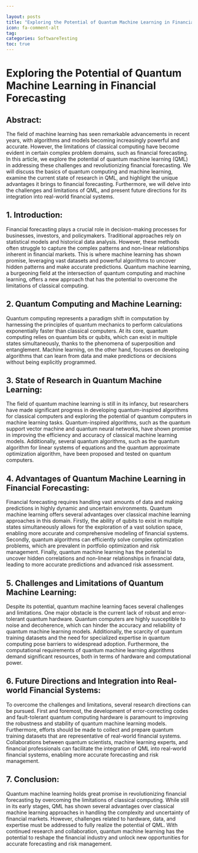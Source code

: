 ```yaml
---

layout: posts
title: "Exploring the Potential of Quantum Machine Learning in Financial Forecasting"
icon: fa-comment-alt
tag:      
categories: SoftwareTesting
toc: true
---
```




# Exploring the Potential of Quantum Machine Learning in Financial Forecasting

## Abstract:

The field of machine learning has seen remarkable advancements in recent years, with algorithms and models becoming increasingly powerful and accurate. However, the limitations of classical computing have become evident in certain complex problem domains, such as financial forecasting. In this article, we explore the potential of quantum machine learning (QML) in addressing these challenges and revolutionizing financial forecasting. We will discuss the basics of quantum computing and machine learning, examine the current state of research in QML, and highlight the unique advantages it brings to financial forecasting. Furthermore, we will delve into the challenges and limitations of QML, and present future directions for its integration into real-world financial systems.

## 1. Introduction:

Financial forecasting plays a crucial role in decision-making processes for businesses, investors, and policymakers. Traditional approaches rely on statistical models and historical data analysis. However, these methods often struggle to capture the complex patterns and non-linear relationships inherent in financial markets. This is where machine learning has shown promise, leveraging vast datasets and powerful algorithms to uncover hidden patterns and make accurate predictions. Quantum machine learning, a burgeoning field at the intersection of quantum computing and machine learning, offers a new approach that has the potential to overcome the limitations of classical computing.

## 2. Quantum Computing and Machine Learning:

Quantum computing represents a paradigm shift in computation by harnessing the principles of quantum mechanics to perform calculations exponentially faster than classical computers. At its core, quantum computing relies on quantum bits or qubits, which can exist in multiple states simultaneously, thanks to the phenomena of superposition and entanglement. Machine learning, on the other hand, focuses on developing algorithms that can learn from data and make predictions or decisions without being explicitly programmed.

## 3. State of Research in Quantum Machine Learning:

The field of quantum machine learning is still in its infancy, but researchers have made significant progress in developing quantum-inspired algorithms for classical computers and exploring the potential of quantum computers in machine learning tasks. Quantum-inspired algorithms, such as the quantum support vector machine and quantum neural networks, have shown promise in improving the efficiency and accuracy of classical machine learning models. Additionally, several quantum algorithms, such as the quantum algorithm for linear systems of equations and the quantum approximate optimization algorithm, have been proposed and tested on quantum computers.

## 4. Advantages of Quantum Machine Learning in Financial Forecasting:

Financial forecasting requires handling vast amounts of data and making predictions in highly dynamic and uncertain environments. Quantum machine learning offers several advantages over classical machine learning approaches in this domain. Firstly, the ability of qubits to exist in multiple states simultaneously allows for the exploration of a vast solution space, enabling more accurate and comprehensive modeling of financial systems. Secondly, quantum algorithms can efficiently solve complex optimization problems, which are prevalent in portfolio optimization and risk management. Finally, quantum machine learning has the potential to uncover hidden correlations and non-linear relationships in financial data, leading to more accurate predictions and advanced risk assessment.

## 5. Challenges and Limitations of Quantum Machine Learning:

Despite its potential, quantum machine learning faces several challenges and limitations. One major obstacle is the current lack of robust and error-tolerant quantum hardware. Quantum computers are highly susceptible to noise and decoherence, which can hinder the accuracy and reliability of quantum machine learning models. Additionally, the scarcity of quantum training datasets and the need for specialized expertise in quantum computing pose barriers to widespread adoption. Furthermore, the computational requirements of quantum machine learning algorithms demand significant resources, both in terms of hardware and computational power.

## 6. Future Directions and Integration into Real-world Financial Systems:

To overcome the challenges and limitations, several research directions can be pursued. First and foremost, the development of error-correcting codes and fault-tolerant quantum computing hardware is paramount to improving the robustness and stability of quantum machine learning models. Furthermore, efforts should be made to collect and prepare quantum training datasets that are representative of real-world financial systems. Collaborations between quantum scientists, machine learning experts, and financial professionals can facilitate the integration of QML into real-world financial systems, enabling more accurate forecasting and risk management.

## 7. Conclusion:

Quantum machine learning holds great promise in revolutionizing financial forecasting by overcoming the limitations of classical computing. While still in its early stages, QML has shown several advantages over classical machine learning approaches in handling the complexity and uncertainty of financial markets. However, challenges related to hardware, data, and expertise must be addressed to fully realize the potential of QML. With continued research and collaboration, quantum machine learning has the potential to reshape the financial industry and unlock new opportunities for accurate forecasting and risk management.